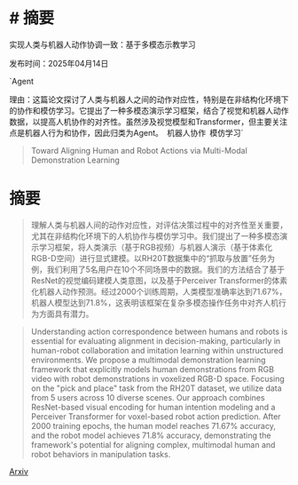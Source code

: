 # # 摘要
实现人类与机器人动作协调一致：基于多模态示教学习

发布时间：2025年04月14日

`Agent

理由：这篇论文探讨了人类与机器人之间的动作对应性，特别是在非结构化环境下的协作和模仿学习。它提出了一种多模态演示学习框架，结合了视觉和机器人动作数据，以提高人机协作的对齐性。虽然涉及视觉模型和Transformer，但主要关注点是机器人行为和协作，因此归类为Agent。` `机器人协作` `模仿学习`

> Toward Aligning Human and Robot Actions via Multi-Modal Demonstration Learning

# 摘要

> 理解人类与机器人间的动作对应性，对评估决策过程中的对齐性至关重要，尤其在非结构化环境下的人机协作与模仿学习中。我们提出了一种多模态演示学习框架，将人类演示（基于RGB视频）与机器人演示（基于体素化RGB-D空间）进行显式建模。以RH20T数据集中的“抓取与放置”任务为例，我们利用了5名用户在10个不同场景中的数据。我们的方法结合了基于ResNet的视觉编码建模人类意图，以及基于Perceiver Transformer的体素化机器人动作预测。经过2000个训练周期，人类模型准确率达到71.67%，机器人模型达到71.8%，这表明该框架在复杂多模态操作任务中对齐人机行为方面具有潜力。

> Understanding action correspondence between humans and robots is essential for evaluating alignment in decision-making, particularly in human-robot collaboration and imitation learning within unstructured environments. We propose a multimodal demonstration learning framework that explicitly models human demonstrations from RGB video with robot demonstrations in voxelized RGB-D space. Focusing on the "pick and place" task from the RH20T dataset, we utilize data from 5 users across 10 diverse scenes. Our approach combines ResNet-based visual encoding for human intention modeling and a Perceiver Transformer for voxel-based robot action prediction. After 2000 training epochs, the human model reaches 71.67% accuracy, and the robot model achieves 71.8% accuracy, demonstrating the framework's potential for aligning complex, multimodal human and robot behaviors in manipulation tasks.

[Arxiv](https://arxiv.org/abs/2504.11493)
